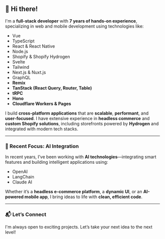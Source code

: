 ## 👋 Hi there!

I'm a **full-stack developer** with **7 years of hands-on experience**, specializing in web and mobile development using technologies like:

- Vue  
- TypeScript  
- React & React Native  
- Node.js  
- Shopify & Shopify Hydrogen  
- Svelte  
- Tailwind  
- Next.js & Nuxt.js  
- GraphQL  
- **Remix**  
- **TanStack (React Query, Router, Table)**  
- **tRPC**  
- **Hono**  
- **Cloudflare Workers & Pages**

I build **cross-platform applications** that are **scalable**, **performant**, and **user-focused**. I have extensive experience in **headless commerce** and **custom Shopify solutions**, including storefronts powered by **Hydrogen** and integrated with modern tech stacks.

---

### 🤖 Recent Focus: AI Integration

In recent years, I’ve been working with **AI technologies**—integrating smart features and building intelligent applications using:

- OpenAI  
- LangChain  
- Claude AI  

Whether it’s a **headless e-commerce platform**, a **dynamic UI**, or an **AI-powered mobile app**, I bring ideas to life with **clean, efficient code**.

---

### 📬 Let’s Connect

I'm always open to exciting projects. Let’s take your next idea to the next level!
